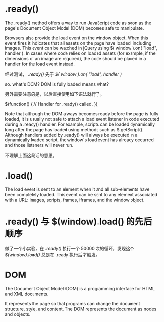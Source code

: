 # .ready()
The .ready() method offers a way to run JavaScript code as soon as the page's Document Object Model (DOM) becomes safe to manipulate. 


Browsers also provide the load event on the window object. When this event fires it indicates that all assets on the page have loaded, including images. This event can be watched in jQuery using $( window ).on( "load", handler ). In cases where code relies on loaded assets (for example, if the dimensions of an image are required), the code should be placed in a handler for the load event instead.

经过测试， *.ready()* 先于 *$( window ).on( "load", handler )*

so. what's DOM? DOM is fully loaded means what?


另外需要注意的是，以后直接使用如下语法就行了。

$(function() {
  // Handler for .ready() called.
});


Note that although the DOM always becomes ready before the page is fully loaded, it is usually not safe to attach a load event listener in code executed during a .ready() handler. For example, scripts can be loaded dynamically long after the page has loaded using methods such as $.getScript(). Although handlers added by .ready() will always be executed in a dynamically loaded script, the window's load event has already occurred and those listeners will never run.

不理解上面这段话的意思。


# .load()
The load event is sent to an element when it and all sub-elements have been completely loaded. This event can be sent to any element associated with a URL: images, scripts, frames, iframes, and the window object.


# .ready() 与 $(window).load() 的先后顺序
做了一个小实验，在 *.ready()* 执行一个 50000 次的循环，发现这个 *$(window).load()* 总是在 .ready 执行后才触发。

# DOM
The Document Object Model (DOM) is a programming interface for HTML and XML documents.

It represents the page so that programs can change the document structure, style, and content. The DOM represents the document as nodes and objects.

[1]: http://api.jquery.com/ready/ ".ready()"
[2]: http://api.jquery.com/load-event/ ".load()"
[3]: https://developer.mozilla.org/en-US/docs/Web/API/Document_Object_Model/Introduction "Introduction to the DOM
"